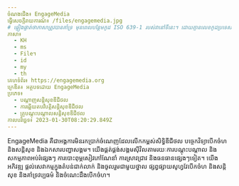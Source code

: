 ```yaml
---
ចំណងជើង៖ EngageMedia
ធ្វើសេចក្តីរាយការណ៍៖ /files/engagemedia.jpg
# ផ្ទៀងផ្ទាត់ថាភាសាត្រូវបានគាំទ្រ មុនពេលបន្ថែមកូដ ISO 639-1 របស់វានៅទីនេះ។ ដោយគ្មានលេខកូដប្រទេស វាមានន័យថា ms ជំនួសឱ្យ ms_MY។
ភាសា៖
  - KH
  - ms
  - File។
  - id
  - my
  - th
គេហទំព័រ៖ https://engagemedia.org
ក្រេឌីត៖ អត្ថបទដោយ EngageMedia
ប្រភេទ៖
  - បណ្តាញសន្តិសុខឌីជីថល
  - ការឆ្លើយតបវិបត្តិសន្តិសុខឌីជីថល
  - គ្រូបណ្តុះបណ្តាលសន្តិសុខឌីជីថល
កាលបរិច្ឆេទ៖ 2023-01-30T08:20:29.849Z
---
```

EngageMedia គឺជាអង្គការមិនរកប្រាក់ចំណេញដែលលើកកម្ពស់សិទ្ធិឌីជីថល បច្ចេកវិទ្យាបើកចំហ និងសន្តិសុខ និងឯកសារបញ្ហាសង្គម។ យើងផ្គត់ផ្គង់សង្គមស៊ីវិលតាមរយៈការបណ្តុះបណ្តាល និងសកម្មភាពអប់រំផ្សេងៗ ការ​បោះពុម្ភសៀវភៅណែនាំ ការស្រាវជ្រាវ និងធនធានផ្សេងៗទៀត។ យើងអភិវឌ្ឍ ផ្តល់សេវាកម្មក្នុងតំបន់ជាក់លាក់ និងចូលរួមជាមួយថ្នាល ផ្សព្វផ្សាយសូហ្វវែបើកចំហ និងសន្តិសុខ និងគាំទ្រវប្បធម៌ និងចំណេះដឹងបើកចំហ។